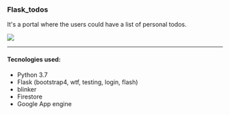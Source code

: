 ### Flask_todos 
It's a portal where the users could have a list of personal todos. 

![](https://raw.githubusercontent.com/Dantergy/flask_todos/master/app/static/img/Screenshot%202021-01-13%20011550.png)

------------

#### Tecnologies used:
- Python 3.7
- Flask (bootstrap4, wtf, testing, login, flash)
- blinker
- Firestore
- Google App engine
